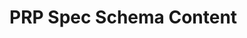 # PRP Spec Schema Content

<!-- TODO: Replace this placeholder with the full original schema template if available. -->
